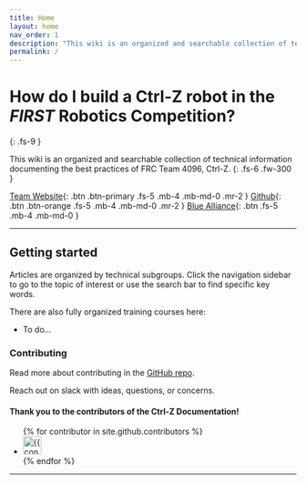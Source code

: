 ```yaml
---
title: Home
layout: home
nav_order: 1
description: "This wiki is an organized and searchable collection of technical information documenting the best practices of FRC Team 4096, Ctrl-Z."
permalink: /
---
```

# How do I build a Ctrl-Z robot in the _FIRST_ Robotics Competition?

{: .fs-9 }

This wiki is an organized and searchable collection of technical information documenting the best practices of FRC Team 4096, Ctrl-Z.
{: .fs-6 .fw-300 }

[Team Website][Team Website]{: .btn .btn-primary .fs-5 .mb-4 .mb-md-0 .mr-2 }
[Github][Github]{: .btn .btn-orange .fs-5 .mb-4 .mb-md-0 .mr-2 }
[Blue Alliance][The Blue Alliance]{: .btn .fs-5 .mb-4 .mb-md-0 }

---

## Getting started

Articles are organized by technical subgroups. Click the navigation sidebar to go to the topic of interest or use the search bar to find specific key words.

There are also fully organized training courses here:

- To do...

### Contributing

Read more about contributing in the [GitHub repo](https://github.com/CtrlZ-FRC4096/CtrlZ-FRC4096.github.io).

Reach out on slack with ideas, questions, or concerns.

#### Thank you to the contributors of the Ctrl-Z Documentation!

<ul class="list-style-none">
{% for contributor in site.github.contributors %}
  <li class="d-inline-block mr-1">
     <a href="{{ contributor.html_url }}"><img src="{{ contributor.avatar_url }}" width="32" height="32" alt="{{ contributor.login }}"></a>
  </li>
{% endfor %}
</ul>

----

[^1]: [It can take up to 10 minutes for changes to your site to publish after you push the changes to GitHub](https://docs.github.com/en/pages/setting-up-a-github-pages-site-with-jekyll/creating-a-github-pages-site-with-jekyll#creating-your-site).

[The Blue Alliance]: https://www.thebluealliance.com/team/4096
[Github]: https://github.com/CtrlZ-FRC4096
[Team Website]: http://team4096.org/
